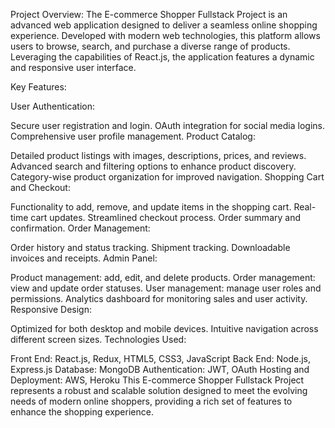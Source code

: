 Project Overview:
The E-commerce Shopper Fullstack Project is an advanced web application designed to deliver a seamless online shopping experience. Developed with modern web technologies, this platform allows users to browse, search, and purchase a diverse range of products. Leveraging the capabilities of React.js, the application features a dynamic and responsive user interface.

Key Features:

User Authentication:

Secure user registration and login.
OAuth integration for social media logins.
Comprehensive user profile management.
Product Catalog:

Detailed product listings with images, descriptions, prices, and reviews.
Advanced search and filtering options to enhance product discovery.
Category-wise product organization for improved navigation.
Shopping Cart and Checkout:

Functionality to add, remove, and update items in the shopping cart.
Real-time cart updates.
Streamlined checkout process.
Order summary and confirmation.
Order Management:

Order history and status tracking.
Shipment tracking.
Downloadable invoices and receipts.
Admin Panel:

Product management: add, edit, and delete products.
Order management: view and update order statuses.
User management: manage user roles and permissions.
Analytics dashboard for monitoring sales and user activity.
Responsive Design:

Optimized for both desktop and mobile devices.
Intuitive navigation across different screen sizes.
Technologies Used:

Front End: React.js, Redux, HTML5, CSS3, JavaScript
Back End: Node.js, Express.js
Database: MongoDB
Authentication: JWT, OAuth
Hosting and Deployment: AWS, Heroku
This E-commerce Shopper Fullstack Project represents a robust and scalable solution designed to meet the evolving needs of modern online shoppers, providing a rich set of features to enhance the shopping experience.
